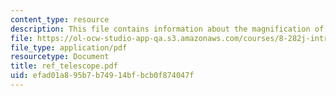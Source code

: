 ```yaml
---
content_type: resource
description: This file contains information about the magnification of the telescope.
file: https://ol-ocw-studio-app-qa.s3.amazonaws.com/courses/8-282j-introduction-to-astronomy-spring-2006/efad01a895b7b74914bfbcb0f874047f_ref_telescope.pdf
file_type: application/pdf
resourcetype: Document
title: ref_telescope.pdf
uid: efad01a8-95b7-b749-14bf-bcb0f874047f
---
```

